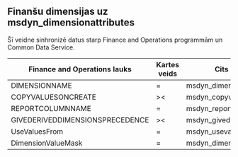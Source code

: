 ## <a name="financial-dimensions-to-msdyn_dimensionattributes"></a>Finanšu dimensijas uz msdyn_dimensionattributes

Šī veidne sinhronizē datus starp Finance and Operations programmām un Common Data Service.

Finance and Operations lauks | Kartes veids | Cits Dynamics 365 lauks | Noklusējuma vērtība
---|---|---|---
DIMENSIONNAME | = | msdyn_dimensionname | 
COPYVALUESONCREATE | >< | msdyn_copyvaluesoncreate | 
REPORTCOLUMNNAME | = | msdyn_reportcolumnname | 
GIVEDERIVEDDIMENSIONSPRECEDENCE | >< | msdyn_givederiveddimensionsprecedence | 
UseValuesFrom | = | msdyn_usevaluesfrom | 
DimensionValueMask | = | msdyn_dimensionvaluemask | 
